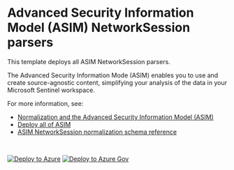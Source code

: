 # Advanced Security Information Model (ASIM) NetworkSession parsers 

This template deploys all ASIM NetworkSession parsers.

The Advanced Security Information Mode (ASIM) enables you to use and create source-agnostic content, simplifying your analysis of the data in your Microsoft Sentinel workspace.

For more information, see:

- [Normalization and the Advanced Security Information Model (ASIM)](https://aka.ms/AboutASIM)
- [Deploy all of ASIM](https://aka.ms/DeployASIM)
- [ASIM NetworkSession normalization schema reference](https://aka.ms/ASimNetworkSessionDoc)

<br>

[![Deploy to Azure](https://aka.ms/deploytoazurebutton)](https://aka.ms/ASimNetworkSessionARM) [![Deploy to Azure Gov](https://aka.ms/deploytoazuregovbutton)](https://aka.ms/ASimNetworkSessionARMgov)

<br>
